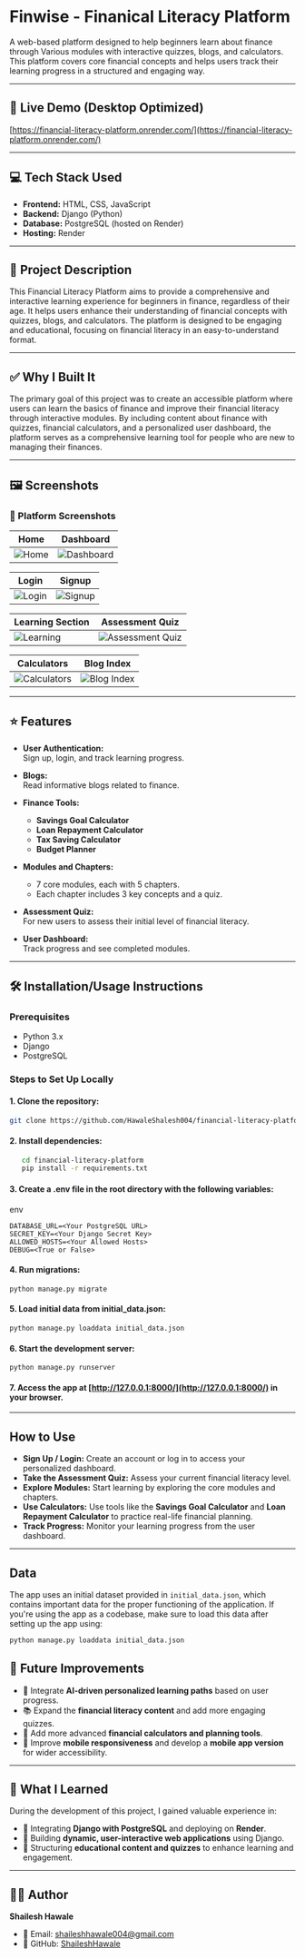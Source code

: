 # Finwise - Finanical Literacy Platform

A web-based platform designed to help beginners learn about finance through Various modules with interactive quizzes, blogs, and calculators. This platform covers core financial concepts and helps users track their learning progress in a structured and engaging way.



---

## 🔗 Live Demo (Desktop Optimized)

[https://financial-literacy-platform.onrender.com/](https://financial-literacy-platform.onrender.com/)

---

## 💻  Tech Stack Used

* **Frontend:** HTML, CSS, JavaScript
* **Backend:** Django (Python)
* **Database:** PostgreSQL (hosted on Render)
* **Hosting:** Render

---

## 📌 Project Description

This Financial Literacy Platform aims to provide a comprehensive and interactive learning experience for beginners in finance, regardless of their age. It helps users enhance their understanding of financial concepts with quizzes, blogs, and calculators. The platform is designed to be engaging and educational, focusing on financial literacy in an easy-to-understand format.

---

## ✅ Why I Built It

The primary goal of this project was to create an accessible platform where users can learn the basics of finance and improve their financial literacy through interactive modules. By including content about finance with quizzes, financial calculators, and a personalized user dashboard, the platform serves as a comprehensive learning tool for people who are new to managing their finances.

---

## 🖼️ Screenshots

### 📸 Platform Screenshots

| Home                          | Dashboard                               |
| ----------------------------- | --------------------------------------- |
| ![Home](screenshots/home.png) | ![Dashboard](screenshots/dashboard.png) |

| Login                           | Signup                            |
| ------------------------------- | --------------------------------- |
| ![Login](screenshots/login.png) | ![Signup](screenshots/signup.png) |

| Learning Section                      | Assessment Quiz                                    |
| ------------------------------------- | -------------------------------------------------- |
| ![Learning](screenshots/learning.png) | ![Assessment Quiz](screenshots/assessmentquiz.png) |

| Calculators                                 | Blog Index                               |
| ------------------------------------------- | ---------------------------------------- |
| ![Calculators](screenshots/calculators.png) | ![Blog Index](screenshots/blogindex.png) |

---

## ⭐ Features

* **User Authentication:**                      
  Sign up, login, and track learning progress.
  
* **Blogs:**                                              
  Read informative blogs related to finance.
  
* **Finance Tools:**
  * **Savings Goal Calculator**
  * **Loan Repayment Calculator**
  * **Tax Saving Calculator**
  * **Budget Planner**
    
* **Modules and Chapters:**
  * 7 core modules, each with 5 chapters.
  * Each chapter includes 3 key concepts and a quiz.
    
* **Assessment Quiz:**                                 
For new users to assess their initial level of financial literacy.
  
* **User Dashboard:**                           
Track progress and see completed modules.

---

## 🛠 Installation/Usage Instructions

### Prerequisites

* Python 3.x
* Django
* PostgreSQL

### Steps to Set Up Locally

#### 1. Clone the repository:

```bash
git clone https://github.com/HawaleShalesh004/financial-literacy-platform.git
```

#### 2. Install dependencies:

```bash
   cd financial-literacy-platform
   pip install -r requirements.txt
```

#### 3. Create a .env file in the root directory with the following variables:

env

```
DATABASE_URL=<Your PostgreSQL URL>
SECRET_KEY=<Your Django Secret Key>
ALLOWED_HOSTS=<Your Allowed Hosts>
DEBUG=<True or False>
```

#### 4. Run migrations:

```
python manage.py migrate
```

#### 5. Load initial data from initial\_data.json:

```
python manage.py loaddata initial_data.json
```

#### 6. Start the development server:

```
python manage.py runserver
```

#### 7. Access the app at [http://127.0.0.1:8000/](http://127.0.0.1:8000/) in your browser.

---

## How to Use

* **Sign Up / Login:** Create an account or log in to access your personalized dashboard.
* **Take the Assessment Quiz:** Assess your current financial literacy level.
* **Explore Modules:** Start learning by exploring the core modules and chapters.
* **Use Calculators:** Use tools like the **Savings Goal Calculator** and **Loan Repayment Calculator** to practice real-life financial planning.
* **Track Progress:** Monitor your learning progress from the user dashboard.

---

## Data

The app uses an initial dataset provided in `initial_data.json`, which contains important data for the proper functioning of the application.
If you're using the app as a codebase, make sure to load this data after setting up the app using:

```bash
python manage.py loaddata initial_data.json
```

## 🚀 Future Improvements

* 🤖 Integrate **AI-driven personalized learning paths** based on user progress.
* 📚 Expand the **financial literacy content** and add more engaging quizzes.
* 🧮 Add more advanced **financial calculators and planning tools**.
* 📱 Improve **mobile responsiveness** and develop a **mobile app version** for wider accessibility.


---

## 📘 What I Learned

During the development of this project, I gained valuable experience in:

* 🔗 Integrating **Django with PostgreSQL** and deploying on **Render**.
* 🧠 Building **dynamic, user-interactive web applications** using Django.
* 🎯 Structuring **educational content and quizzes** to enhance learning and engagement.

---

## 🙋‍♂️ Author

**Shailesh Hawale**

- 📧 Email: [shaileshhawale004@gmail.com](mailto:shaileshhawale004@gmail.com)  
- 🐙 GitHub: [ShaileshHawale](https://github.com/HawaleShailesh004)
